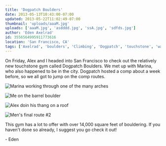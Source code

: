 ```yaml
---
title: 'Dogpatch Boulders'
date: 2013-05-13T10:43:00-07:00
updated: 2013-05-22T11:02:49-07:00
thumbnail: 'uploads/aaaM.jpg'
uploads: ['aaaM.jpg', 'asdddd.jpg', 'ssA.jpg', 'sdfds.jpg']
author: 'Eden Axelrad'
id: 3556564995911773616
location: 'San Francisco, CA'
tags: ['Axelrad', 'boulders', 'Climbing', 'Dogpatch', 'touchstone', 'walltopia']
---
```


On Friday, Alex and I headed into San Francisco to check out the relatively new touchstone gym called Dogpatch Boulders. We met up with Marina, who also happened to be in the city. Dogpatch hosted a comp about a week before, so we all got to jump on the comp routes.

![Marina working through one of the many arches](uploads/aaaM.jpg)

![Me on the barrel boulder](uploads/asdddd.jpg)

![Alex doin his thang on a roof](uploads/ssA.jpg)

![Men's final route #2](uploads/sdfds.jpg)

This gym has a lot to offer with over 14,000 square feet of bouldering. If you haven't done so already, I suggest you go check it out!

\- Eden
